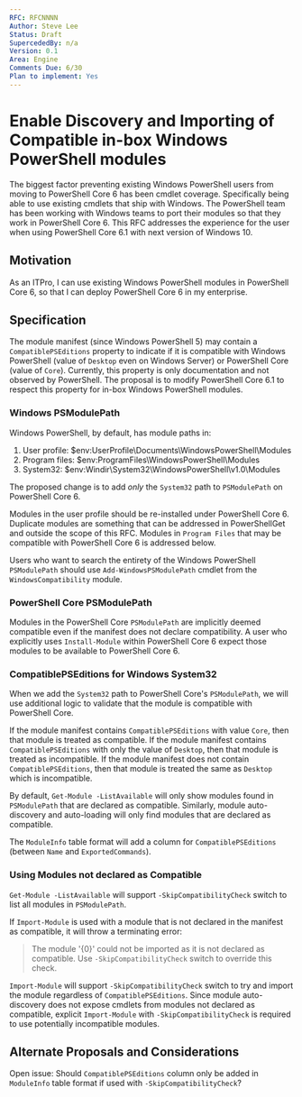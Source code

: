 ```yaml
---
RFC: RFCNNNN
Author: Steve Lee
Status: Draft
SupercededBy: n/a
Version: 0.1
Area: Engine
Comments Due: 6/30
Plan to implement: Yes
---
```


# Enable Discovery and Importing of Compatible in-box Windows PowerShell modules

The biggest factor preventing existing Windows PowerShell users from moving to PowerShell Core 6 has been cmdlet coverage.
Specifically being able to use existing cmdlets that ship with Windows.
The PowerShell team has been working with Windows teams to port their modules so that they work in PowerShell Core 6.
This RFC addresses the experience for the user when using PowerShell Core 6.1 with next version of Windows 10.

## Motivation

As an ITPro,
I can use existing Windows PowerShell modules in PowerShell Core 6,
so that I can deploy PowerShell Core 6 in my enterprise.

## Specification

The module manifest (since Windows PowerShell 5) may contain a `CompatiblePSEditions` property to indicate if it is compatible with
Windows PowerShell (value of `Desktop` even on Windows Server) or PowerShell Core (value of `Core`).
Currently, this property is only documentation and not observed by PowerShell.
The proposal is to modify PowerShell Core 6.1 to respect this property for in-box Windows PowerShell modules.

### Windows PSModulePath

Windows PowerShell, by default, has module paths in:

  1. User profile: $env:UserProfile\Documents\WindowsPowerShell\Modules
  2. Program files: $env:ProgramFiles\WindowsPowerShell\Modules
  3. System32: $env:Windir\System32\WindowsPowerShell\v1.0\Modules

The proposed change is to add *only* the `System32` path to `PSModulePath` on PowerShell Core 6.

Modules in the user profile should be re-installed under PowerShell Core 6.
Duplicate modules are something that can be addressed in PowerShellGet and outside the scope of this RFC.
Modules in `Program Files` that may be compatible with PowerShell Core 6 is addressed below.

Users who want to search the entirety of the Windows PowerShell `PSModulePath` should use `Add-WindowsPSModulePath` cmdlet
from the `WindowsCompatibility` module.

### PowerShell Core PSModulePath

Modules in the PowerShell Core `PSModulePath` are implicitly deemed compatible even if the manifest does not
declare compatibility.
A user who explicitly uses `Install-Module` within PowerShell Core 6 expect those modules to be available to PowerShell Core 6.

### CompatiblePSEditions for Windows System32

When we add the `System32` path to PowerShell Core's `PSModulePath`,
we will use additional logic to validate that the module is compatible with PowerShell Core.

If the module manifest contains `CompatiblePSEditions` with value `Core`, then that module is treated as compatible.
If the module manifest contains `CompatiblePSEditions` with only the value of `Desktop`, then that module is treated as incompatible.
If the module manifest does not contain `CompatiblePSEditions`, then that module is treated the same as `Desktop` which is incompatible.

By default, `Get-Module -ListAvailable` will only show modules found in `PSModulePath` that are declared as compatible.
Similarly, module auto-discovery and auto-loading will only find modules that are declared as compatible.

The `ModuleInfo` table format will add a column for `CompatiblePSEditions` (between `Name` and `ExportedCommands`).

### Using Modules not declared as Compatible

`Get-Module -ListAvailable` will support `-SkipCompatibilityCheck` switch to list all modules in `PSModulePath`.

If `Import-Module` is used with a module that is not declared in the manifest as compatible, it will throw a terminating error:

> The module '{0}' could not be imported as it is not declared as compatible.  Use `-SkipCompatibilityCheck` switch to override this check.

`Import-Module` will support `-SkipCompatibilityCheck` switch to try and import the module regardless of `CompatiblePSEditions`.
Since module auto-discovery does not expose cmdlets from modules not declared as compatible, explicit `Import-Module` with
`-SkipCompatibilityCheck` is required to use potentially incompatible modules.

## Alternate Proposals and Considerations

Open issue: Should `CompatiblePSEditions` column only be added in `ModuleInfo` table format if used with `-SkipCompatibilityCheck`?
